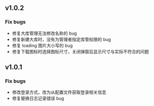 ## v1.0.2

### Fix bugs

- 修复大库管理无法修改名称的 bug
- 修复新建大库时，没有为管理者指定库管权限的 bug
- 修复 loading 图片大小写的 bug
- 修复下载图标时选择图标尺寸，关闭弹窗后显示尺寸与实际不符合的问题

## v1.0.1

### Fix bugs

- 修改登录方式，改为从配置文件获取登录相关信息
- 修复替换日志记录错误 bug
